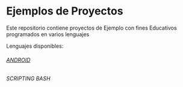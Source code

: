 # Ejemplos de Proyectos
Este repositorio contiene proyectos de Ejemplo con fines Educativos programados en varios lenguajes

Lenguajes disponibles:
######  [ANDROID](./Android)
###### SCRIPTING BASH
